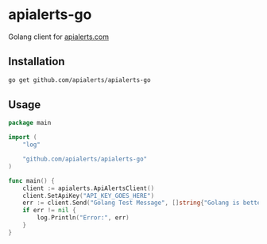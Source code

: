 # apialerts-go

Golang client for [apialerts.com](https://apialerts.com/)

## Installation

```bash
go get github.com/apialerts/apialerts-go
```

## Usage

```go
package main

import (
	"log"

	"github.com/apialerts/apialerts-go"
)

func main() {
	client := apialerts.ApiAlertsClient()
	client.SetApiKey("API_KEY_GOES_HERE")
	err := client.Send("Golang Test Message", []string{"Golang is better than kotlin"}, "https://github.com/apialerts/")
	if err != nil {
		log.Println("Error:", err)
	}
}
```


